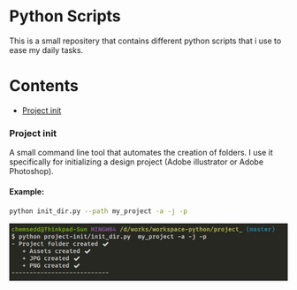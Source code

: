# Python Scripts

This is a small repositery that contains different python scripts that i use to ease my daily tasks.

# Contents

- [Project init](https://github.com/chemsedd/python-scripts/tree/master/project-init)


### Project init
A small command line tool that automates the creation of folders. I use it specifically for initializing a design project (Adobe illustrator or Adobe Photoshop).
#### Example:
```bash
python init_dir.py --path my_project -a -j -p
```
![Project init script](screenshots/project-init.jpg)
